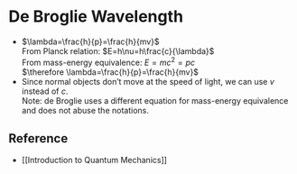 # De Broglie Wavelength

- $\lambda=\frac{h}{p}=\frac{h}{mv}$  
  From Planck relation: $E=h\nu=h\frac{c}{\lambda}$  
  From mass-energy equivalence: $E=mc^2=pc$  
  $\therefore \lambda=\frac{h}{p}=\frac{h}{mv}$
- Since normal objects don’t move at the speed of light, we can use $v$ instead of $c$.  
  Note: de Broglie uses a different equation for mass-energy equivalence and does not abuse the notations.

## Reference

- [[Introduction to Quantum Mechanics]]
